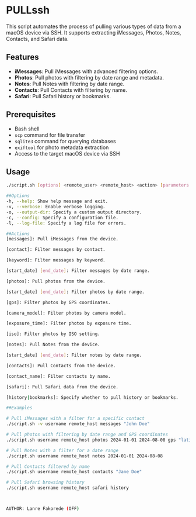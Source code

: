 # PULLssh

This script automates the process of pulling various types of data from a macOS device via SSH. It supports extracting iMessages, Photos, Notes, Contacts, and Safari data.

## Features

- **iMessages**: Pull iMessages with advanced filtering options.
- **Photos**: Pull photos with filtering by date range and metadata.
- **Notes**: Pull Notes with filtering by date range.
- **Contacts**: Pull Contacts with filtering by name.
- **Safari**: Pull Safari history or bookmarks.

## Prerequisites

- Bash shell
- `scp` command for file transfer
- `sqlite3` command for querying databases
- `exiftool` for photo metadata extraction
- Access to the target macOS device via SSH

## Usage

```bash
./script.sh [options] <remote_user> <remote_host> <action> [parameters...]

##Options
-h, --help: Show help message and exit.
-v, --verbose: Enable verbose logging.
-o, --output-dir: Specify a custom output directory.
-c, --config: Specify a configuration file.
-l, --log-file: Specify a log file for errors.

##Actions
[messages]: Pull iMessages from the device.

[contact]: Filter messages by contact.

[keyword]: Filter messages by keyword.

[start_date] [end_date]: Filter messages by date range.

[photos]: Pull photos from the device.

[start_date] [end_date]: Filter photos by date range.

[gps]: Filter photos by GPS coordinates.

[camera_model]: Filter photos by camera model.

[exposure_time]: Filter photos by exposure time.

[iso]: Filter photos by ISO setting.

[notes]: Pull Notes from the device.

[start_date] [end_date]: Filter notes by date range.

[contacts]: Pull Contacts from the device.

[contact_name]: Filter contacts by name.

[safari]: Pull Safari data from the device.

[history|bookmarks]: Specify whether to pull history or bookmarks.

##Examples

# Pull iMessages with a filter for a specific contact
./script.sh -v username remote_host messages "John Doe"

# Pull photos with filtering by date range and GPS coordinates
./script.sh username remote_host photos 2024-01-01 2024-08-08 gps "latitude,longitude"

# Pull Notes with a filter for a date range
./script.sh username remote_host notes 2024-01-01 2024-08-08

# Pull Contacts filtered by name
./script.sh username remote_host contacts "Jane Doe"

# Pull Safari browsing history
./script.sh username remote_host safari history



AUTHOR: Lanre Fakorede (OFF)
